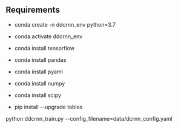 
## Requirements
- conda create -n ddcrnn_env python=3.7   

- conda activate ddcrnn_env

- conda install tensorflow
- conda install pandas
- conda install pyaml 
- conda install numpy
- conda install scipy
- pip install --upgrade tables


python ddcrnn_train.py --config_filename=data/dcrnn_config.yaml
